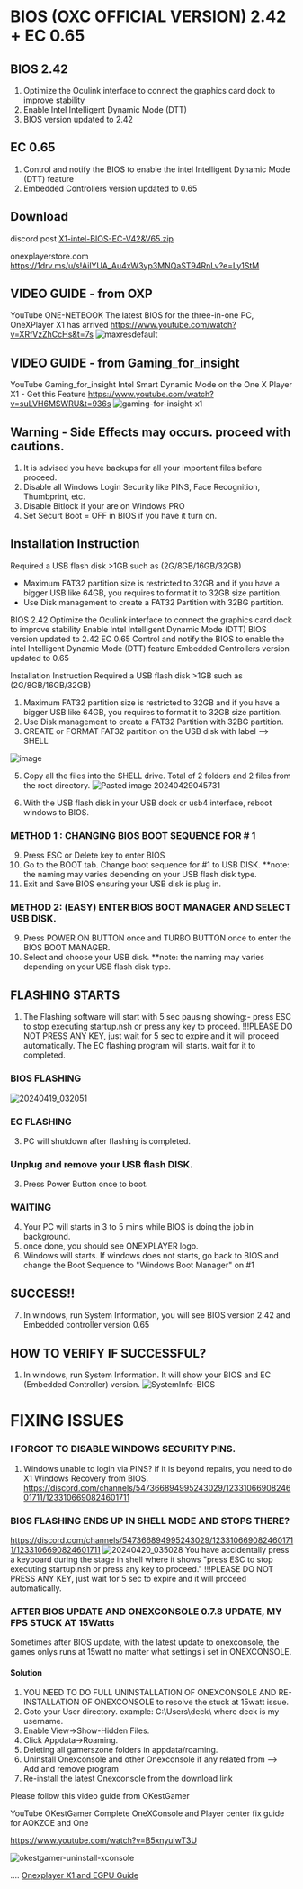 # BIOS (OXC OFFICIAL VERSION) 2.42 + EC 0.65
## BIOS 2.42
1. Optimize the Oculink interface to connect the graphics card dock to improve stability
2. Enable Intel Intelligent Dynamic Mode (DTT)
3. BIOS version updated to 2.42

## EC 0.65
1. Control and notify the BIOS to enable the intel Intelligent Dynamic Mode (DTT) feature
2. Embedded Controllers version updated to 0.65
## Download
discord post
[X1-intel-BIOS-EC-V42&V65.zip](https://github.com/davidteosk/Onexplayer-X1-EGPU-Guide/files/15168135/X1-intel-BIOS-EC-V42.V65.zip)

onexplayerstore.com
https://1drv.ms/u/s!AilYUA_Au4xW3yp3MNQaST94RnLv?e=Ly1StM

## VIDEO GUIDE - from OXP
YouTube
ONE-NETBOOK
The latest BIOS for the three-in-one PC, OneXPlayer X1 has arrived
https://www.youtube.com/watch?v=XRfVzZhCcHs&t=7s
![maxresdefault](https://github.com/davidteosk/Onexplayer-X1-EGPU-Guide/assets/12351598/a5c5de25-6bc1-4789-9fd5-dc733d75164b)

## VIDEO GUIDE - from Gaming_for_insight
YouTube
Gaming_for_insight
Intel Smart Dynamic Mode on the One X Player X1 - Get this Feature
https://www.youtube.com/watch?v=suLVH6MSWRU&t=936s
![gaming-for-insight-x1](https://github.com/davidteosk/Onexplayer-X1-EGPU-Guide/assets/12351598/4f6b2d79-b179-4649-8869-6337b47425a6)

## Warning - Side Effects may occurs. proceed with cautions.
1. It is advised you have backups for all your important files before proceed.
2. Disable all Windows Login Security like PINS, Face Recognition, Thumbprint, etc.
3. Disable Bitlock if your are on Windows PRO
4. Set Securt Boot = OFF in BIOS if you have it turn on.

## Installation Instruction

Required a USB flash disk >1GB such as (2G/8GB/16GB/32GB)
- Maximum FAT32 partition size is restricted to 32GB and if you have a bigger USB like 64GB, you requires to format it to 32GB size partition.
- Use Disk management to create a FAT32 Partition with 32BG partition.

BIOS 2.42
Optimize the Oculink interface to connect the graphics card dock to improve stability
Enable Intel Intelligent Dynamic Mode (DTT)
BIOS version updated to 2.42
EC 0.65
Control and notify the BIOS to enable the intel Intelligent Dynamic Mode (DTT) feature
Embedded Controllers version updated to 0.65

Installation Instruction
Required a USB flash disk >1GB such as (2G/8GB/16GB/32GB)

1. Maximum FAT32 partition size is restricted to 32GB and if you have a bigger USB like 64GB, you requires to format it to 32GB size partition.
2. Use Disk management to create a FAT32 Partition with 32BG partition.
3. CREATE or FORMAT FAT32 partition on the USB disk with label --> SHELL

![image](https://github.com/davidteosk/Onexplayer-X1-EGPU-Guide/assets/12351598/2674a4ce-b012-4c37-a6fb-6030b6fb0f0e)

5. Copy all the files into the SHELL drive. Total of 2 folders and 2 files from the root directory.
![Pasted image 20240429045731](https://github.com/davidteosk/Onexplayer-X1-EGPU-Guide/assets/12351598/0fcfb6b1-b6e2-4eb2-9e68-58132f690a75)

7. With the USB flash disk in your USB dock or usb4 interface, reboot windows to BIOS.

### METHOD 1 : CHANGING BIOS BOOT SEQUENCE FOR # 1
9. Press ESC or Delete key to enter BIOS
10. Go to the BOOT tab. Change boot sequence for #1 to USB DISK. **note: the naming may varies depending on your USB flash disk type.
11. Exit and Save BIOS ensuring your USB disk is plug in.

### METHOD 2: (EASY) ENTER BIOS BOOT MANAGER AND SELECT USB DISK. 
9. Press POWER ON BUTTON once and TURBO BUTTON once to enter the BIOS BOOT MANAGER.
10. Select and choose your USB disk. **note: the naming may varies depending on your USB flash disk type.

## FLASHING STARTS
1. The Flashing software will start with 5 sec pausing showing:- press ESC to stop executing startup.nsh or press any key to proceed.
!!!PLEASE DO NOT PRESS ANY KEY, just wait for 5 sec to expire and it will proceed automatically.
The EC flashing program will starts. wait for it to completed.
### BIOS FLASHING
![20240419_032051](https://github.com/davidteosk/Onexplayer-X1-EGPU-Guide/assets/12351598/1a5e140c-bdf2-45e1-85bd-a0550736f1d9)
### EC FLASHING

3. PC will shutdown after flashing is completed.

### Unplug and remove your USB flash DISK.
3. Press Power Button once to boot.

### WAITING
4. Your PC will starts in 3 to 5 mins while BIOS is doing the job in background.
5. once done, you should see ONEXPLAYER logo.
6. Windows will starts. If windows does not starts, go back to BIOS and change the Boot Sequence to  "Windows Boot Manager" on #1

## SUCCESS!!
7. In windows, run System Information, you will see BIOS version 2.42 and Embedded controller version 0.65

## HOW TO VERIFY IF SUCCESSFUL?
1. In windows, run System Information. It will show your BIOS and EC (Embedded Controller) version.
![SystemInfo-BIOS](https://github.com/davidteosk/Onexplayer-X1-EGPU-Guide/assets/12351598/183c4c35-50a7-44dc-9bc5-3b6d83d96efc)

# FIXING ISSUES
### I FORGOT TO DISABLE WINDOWS SECURITY PINS.
1. Windows unable to login via PINS?  if it is beyond repairs, you need to do X1 Windows Recovery from BIOS.
https://discord.com/channels/547366894995243029/1233106690824601711/1233106690824601711
### BIOS FLASHING ENDS UP IN SHELL MODE AND STOPS THERE? 
https://discord.com/channels/547366894995243029/1233106690824601711/1233106690824601711
![20240420_035028](https://github.com/davidteosk/Onexplayer-X1-EGPU-Guide/assets/12351598/28461314-1a85-4bf8-906d-3060f7fed34f)
You have accidentally press a keyboard during the stage in shell where it shows "press ESC to stop executing startup.nsh or press any key to proceed."
!!!PLEASE DO NOT PRESS ANY KEY, just wait for 5 sec to expire and it will proceed automatically.

### AFTER BIOS UPDATE AND ONEXCONSOLE 0.7.8 UPDATE, MY FPS STUCK AT 15Watts
Sometimes after BIOS update, with the latest update to onexconsole, the games onlys runs at 15watt no matter what settings i set in ONEXCONSOLE.
#### Solution
1. YOU NEED TO DO FULL UNINSTALLATION OF ONEXCONSOLE AND RE-INSTALLATION OF ONEXCONSOLE to resolve the stuck at 15watt issue.
2. Goto your User directory. example: C:\Users\deck\ where deck is my username.
3. Enable View->Show-Hidden Files.
4. Click Appdata->Roaming.
5. Deleting all gamerszone folders in appdata/roaming.
6. Uninstall Onexconsole and other Onexconsole if any related from --> Add and remove program
7. Re-install the latest Onexconsole from the download link 

Please follow this video guide from OKestGamer

YouTube
OKestGamer
Complete OneXConsole and Player center fix guide for AOKZOE and One

https://www.youtube.com/watch?v=B5xnyulwT3U

![okestgamer-uninstall-xconsole](https://github.com/davidteosk/Onexplayer-X1-EGPU-Guide/assets/12351598/536ba20e-501f-4b26-aadd-e928d60a1b37)


....
[Onexplayer X1 and EGPU Guide](../main/README.md)
